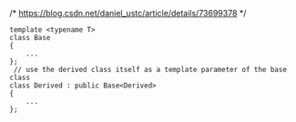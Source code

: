 /*
https://blog.csdn.net/daniel_ustc/article/details/73699378
*/


	template <typename T>
	class Base
	{
	    ...
	};
	 // use the derived class itself as a template parameter of the base class
	class Derived : public Base<Derived>
	{
	    ...
	};
